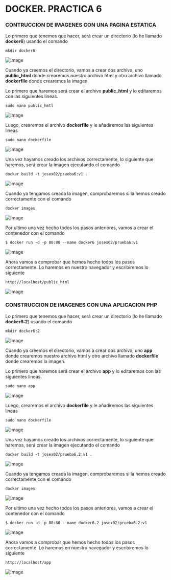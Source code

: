 # DOCKER. PRACTICA 6

### CONTRUCCION DE IMAGENES CON UNA PAGINA ESTATICA

Lo primero que tenemos que hacer, será crear un directorio (lo he llamado **docker6**) usando el comando

````
mkdir docker6
````

![image](https://github.com/Josex02/SREI-ASIR2/assets/91255971/15e1875e-470b-448c-906b-f637f9c5477e)

Cuando ya creemos el directorio, vamos a crear dos archivo, uno **public_html** donde crearemos nuestro archivo html y otro archivo llamado **dockerfile** donde crearemos la imagen.

Lo primero que haremos será crear el archivo **public_html** y lo editaremos con las siguientes lineas.

````
sudo nano public_hmtl
````

![image](https://github.com/Josex02/SREI-ASIR2/assets/91255971/2c99dcec-23be-4c94-aa0c-b222f308e2c2)

Luego, crearemos el archivo **dockerfile** y le añadiremos las siguientes lineas

````
sudo nano dockerfile
````

![image](https://github.com/Josex02/SREI-ASIR2/assets/91255971/4c19d05a-f4b0-478f-897a-fa138f0553de)

Una vez hayamos creado los archivos correctamente, lo siguiente que haremos, será crear la imagen ejecutando el comando

````
docker build -t josex02/prueba6:v1 .
````

![image](https://github.com/Josex02/SREI-ASIR2/assets/91255971/296d4502-a829-4ff4-9740-8aa785cd8255)

Cuando ya tengamos creada la imagen, comprobaremos si la hemos creado correctamente con el comando

````
docker images
````

![image](https://github.com/Josex02/SREI-ASIR2/assets/91255971/1a6f1b6d-76a2-4256-a016-97af94dd17f7)

Por ultimo una vez hecho todos los pasos anteriores, vamos a crear el contenedor con el comando

````
$ docker run -d -p 80:80 --name docker6 josex02/prueba6:v1
````

![image](https://github.com/Josex02/SREI-ASIR2/assets/91255971/76c16b1b-a630-4a35-a9cd-23c69839c858)

Ahora vamos a comprobar que hemos hecho todos los pasos correctamente. Lo haremos en nuestro navegador y escribiremos lo siguiente

````
http://localhost/public_html
````

![image](https://github.com/Josex02/SREI-ASIR2/assets/91255971/1222174d-07cb-451b-be4b-2535ea4db4bc)

### CONSTRUCCION DE IMAGENES CON UNA APLICACION PHP

Lo primero que tenemos que hacer, será crear un directorio (lo he llamado **docker6:2**) usando el comando

````
mkdir docker6:2
````

![image](https://github.com/Josex02/SREI-ASIR2/assets/91255971/077c9683-8038-4c82-822f-fc88ed2c0fbb)


Cuando ya creemos el directorio, vamos a crear dos archivo, uno **app** donde crearemos nuestro archivo html y otro archivo llamado **dockerfile** donde crearemos la imagen.

Lo primero que haremos será crear el archivo **app** y lo editaremos con las siguientes lineas.

````
sudo nano app
````

![image](https://github.com/Josex02/SREI-ASIR2/assets/91255971/0c2f59e3-2ca9-4ecc-9903-f66d612f70f4)

Luego, crearemos el archivo **dockerfile** y le añadiremos las siguientes lineas

````
sudo nano dockerfile
````

![image](https://github.com/Josex02/SREI-ASIR2/assets/91255971/3b8c2adc-ebff-4114-abe5-6ae8ffefbf2a)

Una vez hayamos creado los archivos correctamente, lo siguiente que haremos, será crear la imagen ejecutando el comando

````
docker build -t josex02/prueba6.2:v1 .
````

![image](https://github.com/Josex02/SREI-ASIR2/assets/91255971/70ff45d3-b37f-45fb-a3a2-ca6554ac40df)

Cuando ya tengamos creada la imagen, comprobaremos si la hemos creado correctamente con el comando

````
docker images
````

![image](https://github.com/Josex02/SREI-ASIR2/assets/91255971/b031b120-2c79-4fd8-802c-3dd93efb1ed2)

Por ultimo una vez hecho todos los pasos anteriores, vamos a crear el contenedor con el comando

````
$ docker run -d -p 80:80 --name docker6.2 josex02/prueba6.2:v1
````

![image](https://github.com/Josex02/SREI-ASIR2/assets/91255971/a6311907-7c84-4696-a384-c5aaa4d3d8ea)

Ahora vamos a comprobar que hemos hecho todos los pasos correctamente. Lo haremos en nuestro navegador y escribiremos lo siguiente

````
http://localhost/app
````

![image](https://github.com/Josex02/SREI-ASIR2/assets/91255971/860f6949-3763-4107-9239-bf093e7e03d3)










